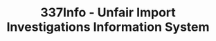---
layout: default
bigquery: https://console.cloud.google.com/bigquery?p=patents-public-data&d=usitc_investigations&page=dataset&project=sheets-management-319211
citation: US International Trade Commission 337Info Unfair Import Investigations Information
  System
contributors: US International Trade Comission
cost: None
description: US International Trade Commission 337Info Unfair Import Investigations
  Information System contains data on investigations done under Section 337. Section
  337 declares the infringement of certain statutory intellectual property rights
  and other forms of unfair competition in import trade to be unlawful practices.
  Most Section 337 investigations involve allegations of patent or registered trademark
  infringement.
documentation: FAQ and tutorial available on the site
last_edit: 04/09/2022, 10:59:46
location: https://pubapps2.usitc.gov/337external/
maintained_by: US International Trade Comission
schema_fields:
- teoReliefGranted
- patentNumber
- aljAssigned
- dateCreated
- finalIdOnViolationIssue
- htsNumbers
- scheduledStartDateEvidHear
- startDateMarkmanHearing
- scheduledEndDateEvidHear
- finalDetNoViolation
- patentNumbers
- cafcAppeals
- invUnfairAct
- targetDate
- currentActiveALJ
- docketNo
- issueDateOtherNonFinal
- trademarkNumbers
- investigationType
- endDateMarkmanHearing
- finalDetViolation
- ouiiParticipation
- id
- lastUpdated
- currentStatus
- actualEndDateEvidHear
- teoIdDueDate
- investigationTermDate
- ouiiAttorney
- dateOfPublicationFrNotice
- publication_number
- teoProceedingInvolved
- dateComplaintFiled
- respondent
- markmanHearing
- investigationNo
- finalIdOnViolationDue
- internalRemand
- actualStartDateEvidHear
- copyrightNumbers
- teoIdIssueDate
- title
- complainant
- gcAttorney
shortname: unfair_import_investigations
tags:
- import
- legal
- trade
timeframe: 2008-2021 (prior to 2008 downloadable as a JSON file)
title: 337Info - Unfair Import Investigations Information System
uuid: 2721f5ec-e599-4890-9265-9706719fc71e
---